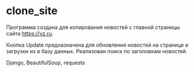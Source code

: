 # clone_site

Программа создана для копирования новостей с главной страницы сайта https://vz.ru.

Кнопка Update предназначена для обновления новостей на странице и загрузки их в базу данных.
Реализован поиск по заголовкам новостей.


Django, BeautifulSoup, requests
